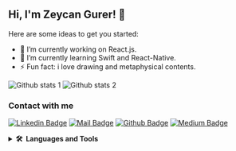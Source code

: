 ## Hi, I'm Zeycan Gurer! 👋


Here are some ideas to get you started:

- 🔭 I’m currently working on React.js.
- 🌱 I’m currently learning Swift and React-Native.
- ⚡ Fun fact: i love drawing and metaphysical contents.


![Github stats 1](https://github-readme-stats.vercel.app/api?username=zeycangurer&show_icons=true&theme=gradient) 
![Github stats 2](https://github-readme-stats.vercel.app/api?username=zeycangurer&show_icons=true&theme=radical)


### Contact with me

[![Linkedin Badge](https://img.shields.io/badge/LinkedIn-0077B5?style=for-the-badge&logo=linkedin&logoColor=white)](https://www.linkedin.com/in/zeycan-gurer/) 
[![Mail Badge](https://img.shields.io/badge/Gmail-D14836?style=for-the-badge&logo=gmail&logoColor=white)](mailto:zeygrr@gmail.com)
[![Github Badge](https://img.shields.io/badge/Github-000?style=for-the-badge&labelColor=000&logo=Github&logoColor=white&link=link)]([link](https://github.com/zeycangurer)) 
[![Medium Badge](https://img.shields.io/badge/Medium-757575?style=for-the-badge&labelColor=757575&logo=Medium&logoColor=white&link=link)]([link](https://medium.com/@zeycangurer)) 


<details>
  <summary><b>🛠️&nbsp;&nbsp;Languages&nbsp;and&nbsp;Tools</b></summary>
  <br/>
  <p align="left"> <a href="https://reactjs.org/" target="_blank"> <img src="https://raw.githubusercontent.com/devicons/devicon/master/icons/react/react-original-wordmark.svg" alt="react" width="40" height="40"/></a> <a href="https://developer.apple.com/swift/" target="_blank"> <img src="https://cdn.worldvectorlogo.com/logos/swift-15.svg" alt="swift" width="40" height="40"/> </a> <a href="https://reactnative.dev/" target="_blank"> <img src="https://encrypted-tbn0.gstatic.com/images?q=tbn:ANd9GcQ895zm3YMjRGtXG79cW6_aKrab567GDyStG7SB9-QKe_X_cSz-HcgPxpwrBigRPJfDPYU&usqp=CAU" alt="react-native" width="40" height="40"/> </a> <a href="https://angular.io" target="_blank"> <img src="https://angular.io/assets/images/logos/angular/angular.svg" alt="angular" width="40" height="40"/> </a> <a href="https://ionicframework.com/" target="_blank"> <img src="https://encrypted-tbn0.gstatic.com/images?q=tbn:ANd9GcRhBuQBQeXPg86uOIxvo6eOAUISm-OAiIJ-Qw&usqp=CAU" alt="angular" width="40" height="40"/> </a> <a href="https://getbootstrap.com" target="_blank"> <img src="https://raw.githubusercontent.com/devicons/devicon/master/icons/bootstrap/bootstrap-plain-wordmark.svg" alt="bootstrap" width="40" height="40"/> </a> <a href="https://www.w3schools.com/css/" target="_blank"> <img src="https://raw.githubusercontent.com/devicons/devicon/master/icons/css3/css3-original-wordmark.svg" alt="css3" width="40" height="40"/> </a> <a href="https://expressjs.com" target="_blank"> <img src="https://raw.githubusercontent.com/devicons/devicon/master/icons/express/express-original-wordmark.svg" alt="express" width="40" height="40"/> </a>
<a href="https://www.w3.org/html/" target="_blank"> <img src="https://raw.githubusercontent.com/devicons/devicon/master/icons/html5/html5-original-wordmark.svg" alt="html5" width="40" height="40"/> </a> <a href="https://developer.mozilla.org/en-US/docs/Web/JavaScript" target="_blank"> <img src="https://raw.githubusercontent.com/devicons/devicon/master/icons/javascript/javascript-original.svg" alt="javascript" width="40" height="40"/> </a>  <a href="https://www.microsoft.com/en-us/sql-server" target="_blank"> <img src="https://www.svgrepo.com/show/303229/microsoft-sql-server-logo.svg" alt="mssql" width="40" height="40"/> </a> <a href="https://nodejs.org" target="_blank"> <img src="https://raw.githubusercontent.com/devicons/devicon/master/icons/nodejs/nodejs-original-wordmark.svg" alt="nodejs" width="40" height="40"/> </a>  <a href="https://postman.com" target="_blank"> <img src="https://www.vectorlogo.zone/logos/getpostman/getpostman-icon.svg" alt="postman" width="40" height="40"/> </a> <a href="https://www.typescriptlang.org/" target="_blank"> <img src="https://raw.githubusercontent.com/devicons/devicon/master/icons/typescript/typescript-original.svg" alt="typescript" width="40" height="40"/> </a> </p>

</details>
